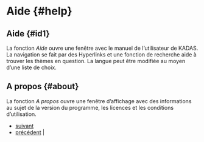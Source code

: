 # Aide {#help}

## Aide {#id1}

La fonction *Aide* ouvre une fenêtre avec le manuel de l’utilisateur de KADAS. La navigation se fait par des Hyperlinks et une fonction de recherche aide à trouver les thèmes en question. La langue peut être modifiée au moyen d’une liste de choix.

## A propos {#about}

La fonction *A propos* ouvre une fenêtre d’affichage avec des informations au sujet de la version du programme, les licences et les conditions d’utilisation.

-   [suivant](../appendices/appendices.html "Annexe")
-   [précédent](settings.html "Réglages") |



